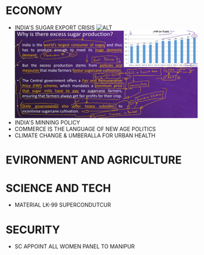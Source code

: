 # ECONOMY
 - INDIA'S SUGAR EXPORT CRISIS
   ![ALT](/IMAGES/1.png)
   ![ALT](IMAGES/2.png)
 - INDIA'S MINNING POLICY
 - COMMERCE IS THE LANGUAGE OF NEW AGE POLITICS
 - CLIMATE CHANGE & UMBERALLA FOR URBAN HEALTH
   
# EVIRONMENT AND AGRICULTURE

# SCIENCE AND TECH

 - MATERIAL LK-99 SUPERCONDUTCUR 
  
# SECURITY
 - SC APPOINT ALL WOMEN PANEL TO MANIPUR